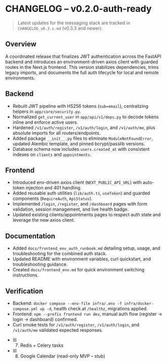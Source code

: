 # CHANGELOG – v0.2.0-auth-ready

> Latest updates for the messaging stack are tracked in `CHANGELOG_v0.3.x.md` (v0.3.3 and newer).

## Overview
A coordinated release that finalizes JWT authentication across the FastAPI backend and introduces an environment-driven axios client with guarded routes in the Next.js frontend. This version stabilizes dependencies, trims legacy imports, and documents the full auth lifecycle for local and remote environments.

## Backend
- Rebuilt JWT pipeline with HS256 tokens (`sub=email`), centralizing helpers in `app/core/security.py`.
- Normalized `get_current_user` in `app/api/v1/deps.py` to decode tokens inline and enforce active users.
- Hardened `/v1/auth/register`, `/v1/auth/login`, and `/v1/auth/me`, plus absolute imports for all routers/endpoints.
- Added package `__init__.py` files to eliminate `ModuleNotFoundError`, updated Alembic template, and pinned bcrypt/passlib versions.
- Database schema now includes `users.created_at` with consistent indexes on `clients` and `appointments`.

## Frontend
- Introduced env-driven axios client (`NEXT_PUBLIC_API_URL`) with auto-token injection and 401 handling.
- Added reusable auth utilities (`lib/auth.ts`, `useToken`) and guarded components (`RequireAuth`, `ApiStatus`).
- Implemented `/login`, `/register`, and `/dashboard` pages with form validation, session management, and live health badge.
- Updated existing clients/appointments pages to respect auth state and leverage the new axios client.

## Documentation
- Added `docs/frontend_env_auth_runbook.md` detailing setup, usage, and troubleshooting for the combined auth stack.
- Updated README with environment variables, curl quickstart, and troubleshooting guidance.
- Created `docs/frontend_env.md` for quick environment switching instructions.

## Verification
- Backend: `docker compose --env-file infra/.env -f infra/docker-compose.yml up -d`, health check at `/healthz`, migrations applied.
- Frontend: `npm --prefix frontend run dev`, manual auth flow (register → login → dashboard) confirmed.
- Curl smoke tests for `/v1/auth/register`, `/v1/auth/login`, and `/v1/auth/me` validated expected responses.

- [x] 7) Redis + Celery tasks

- [x] 8) Google Calendar (read-only MVP – stub)
